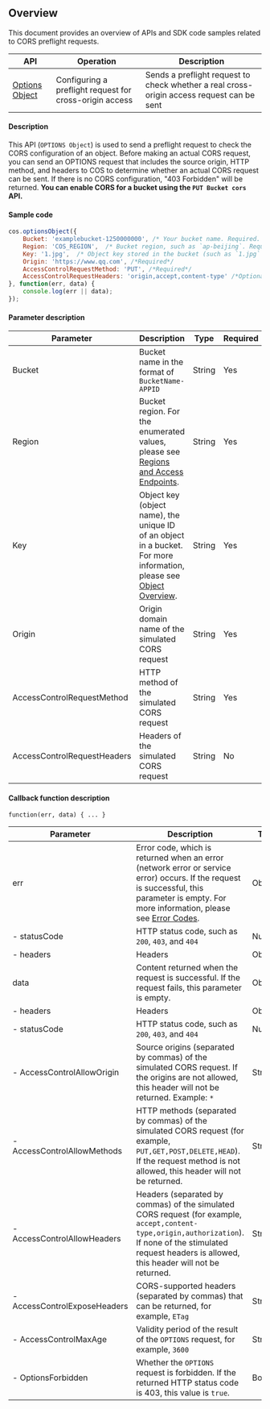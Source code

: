 ## Overview

This document provides an overview of APIs and SDK code samples related to CORS preflight requests.

| API | Operation | Description |
| ------------------------------------------------------------ | -------------- | ----------------------------------------- |
| [Options Object](https://intl.cloud.tencent.com/document/product/436/8288) | Configuring a preflight request for cross-origin access | Sends a preflight request to check whether a real cross-origin access request can be sent |


#### Description

This API (`OPTIONS Object`) is used to send a preflight request to check the CORS configuration of an object. Before making an actual CORS request, you can send an OPTIONS request that includes the source origin, HTTP method, and headers to COS to determine whether an actual CORS request can be sent. If there is no CORS configuration, "403 Forbidden" will be returned. **You can enable CORS for a bucket using the `PUT Bucket cors` API.**

#### Sample code

[//]: # (.cssg-snippet-option-object)
```js
cos.optionsObject({
    Bucket: 'examplebucket-1250000000', /* Your bucket name. Required. */
    Region: 'COS_REGION',  /* Bucket region, such as `ap-beijing`. Required. */
    Key: '1.jpg',  /* Object key stored in the bucket (such as `1.jpg` and `a/b/test.txt`). Required. */
    Origin: 'https://www.qq.com', /*Required*/
    AccessControlRequestMethod: 'PUT', /*Required*/
    AccessControlRequestHeaders: 'origin,accept,content-type' /*Optional*/
}, function(err, data) {
    console.log(err || data);
});
```

#### Parameter description

| Parameter | Description | Type | Required |
| --------------------------- | ------------------------------------------------------------ | ------ | ---- |
| Bucket | Bucket name in the format of `BucketName-APPID` | String | Yes |
| Region | Bucket region. For the enumerated values, please see [Regions and Access Endpoints](https://intl.cloud.tencent.com/document/product/436/6224). | String | Yes |
| Key | Object key (object name), the unique ID of an object in a bucket. For more information, please see [Object Overview](https://intl.cloud.tencent.com/document/product/436/13324). | String | Yes |
| Origin | Origin domain name of the simulated CORS request | String | Yes |
| AccessControlRequestMethod | HTTP method of the simulated CORS request | String | Yes |
| AccessControlRequestHeaders | Headers of the simulated CORS request | String | No |

#### Callback function description

```
function(err, data) { ... }
```

| Parameter | Description | Type |
| ---------------------------- | ------------------------------------------------------------ | ------- |
| err | Error code, which is returned when an error (network error or service error) occurs. If the request is successful, this parameter is empty. For more information, please see [Error Codes](https://intl.cloud.tencent.com/document/product/436/7730). | Object |
| - statusCode | HTTP status code, such as `200`, `403`, and `404` | Number |
| - headers | Headers | Object |
| data | Content returned when the request is successful. If the request fails, this parameter is empty. | Object |
| - headers | Headers | Object |
| - statusCode | HTTP status code, such as `200`, `403`, and `404` | Number |
| - AccessControlAllowOrigin | Source origins (separated by commas) of the simulated CORS request. If the origins are not allowed, this header will not be returned. Example: `*` | String |
| - AccessControlAllowMethods | HTTP methods (separated by commas) of the simulated CORS request (for example, `PUT,GET,POST,DELETE,HEAD`). If the request method is not allowed, this header will not be returned. | String |
| - AccessControlAllowHeaders | Headers (separated by commas) of the simulated CORS request (for example, `accept,content-type,origin,authorization`). If none of the stimulated request headers is allowed, this header will not be returned. | String |
| - AccessControlExposeHeaders | CORS-supported headers (separated by commas) that can be returned, for example, `ETag` | String |
| - AccessControlMaxAge | Validity period of the result of the `OPTIONS` request, for example, `3600` | String  |
| - OptionsForbidden | Whether the `OPTIONS` request is forbidden. If the returned HTTP status code is 403, this value is `true`. | Boolean |
